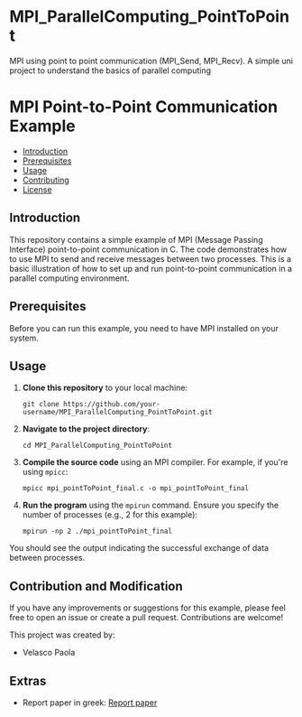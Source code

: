 # MPI_ParallelComputing_PointToPoint
MPI using point to point communication (MPI_Send, MPI_Recv). A simple uni project to understand the basics of parallel computing

# MPI Point-to-Point Communication Example

- [Introduction](#introduction)
- [Prerequisites](#prerequisites)
- [Usage](#usage)
- [Contributing](#contributing)
- [License](#license)

## Introduction

This repository contains a simple example of MPI (Message Passing Interface) point-to-point communication in C. The code demonstrates how to use MPI to send and receive messages between two processes. This is a basic illustration of how to set up and run point-to-point communication in a parallel computing environment.

## Prerequisites

Before you can run this example, you need to have MPI installed on your system.
## Usage

1. **Clone this repository** to your local machine:

    ```shell
    git clone https://github.com/your-username/MPI_ParallelComputing_PointToPoint.git
    ```

2. **Navigate to the project directory**:

    ```shell
    cd MPI_ParallelComputing_PointToPoint
    ```

3. **Compile the source code** using an MPI compiler. For example, if you're using `mpicc`:

    ```shell
    mpicc mpi_pointToPoint_final.c -o mpi_pointToPoint_final
    ```

4. **Run the program** using the `mpirun` command. Ensure you specify the number of processes (e.g., 2 for this example):

    ```shell
    mpirun -np 2 ./mpi_pointToPoint_final
    ```

You should see the output indicating the successful exchange of data between processes.

## Contribution and Modification

If you have any improvements or suggestions for this example, please feel free to open an issue or create a pull request. Contributions are welcome!
 
This project was created by:
- Velasco Paola 

## Extras
* Report paper in greek: [Report paper](https://github.com/PaolaVlsc/MPI_ParallelComputing_PointToPoint/blob/main/cs161020_espy.pdf)

